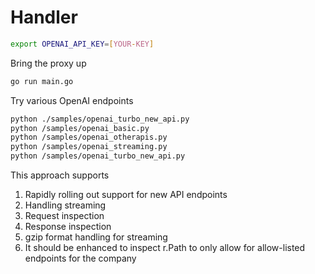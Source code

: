# Handler


```sh
export OPENAI_API_KEY=[YOUR-KEY]
```


Bring the proxy up

```sh
go run main.go
```

Try various OpenAI endpoints
```sh
python ./samples/openai_turbo_new_api.py
python /samples/openai_basic.py
python /samples/openai_otherapis.py
python /samples/openai_streaming.py
python /samples/openai_turbo_new_api.py
```

This approach supports
1. Rapidly rolling out support for new API endpoints
2. Handling streaming
3. Request inspection
4. Response inspection
5. gzip format handling for streaming
6. It should be enhanced to inspect r.Path to only allow for allow-listed endpoints for the company